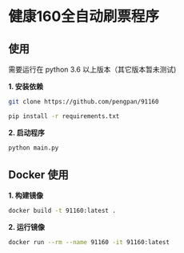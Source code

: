 # 健康160全自动刷票程序

## 使用

需要运行在 python 3.6 以上版本（其它版本暂未测试)

**1. 安装依赖**
```bash
git clone https://github.com/pengpan/91160

pip install -r requirements.txt
```

**2. 启动程序**
```bash
python main.py
```

## Docker 使用

**1. 构建镜像**
```bash
docker build -t 91160:latest .
```

**2. 运行镜像**
```bash
docker run --rm --name 91160 -it 91160:latest
```
